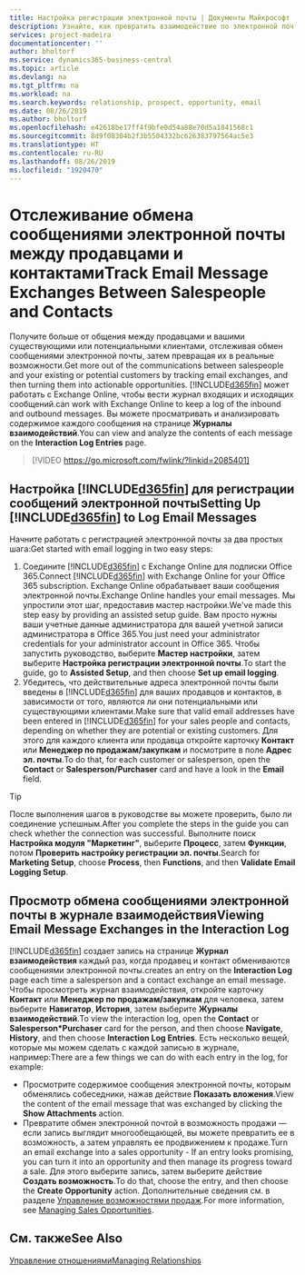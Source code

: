 ```yaml
---
title: Настройка регистрации электронной почты | Документы Майкрософт
description: Узнайте, как превратить взаимодействие по электронной почте между продавцами и клиентами в реальные возможности продаж.
services: project-madeira
documentationcenter: ''
author: bholtorf
ms.service: dynamics365-business-central
ms.topic: article
ms.devlang: na
ms.tgt_pltfrm: na
ms.workload: na
ms.search.keywords: relationship, prospect, opportunity, email
ms.date: 08/26/2019
ms.author: bholtorf
ms.openlocfilehash: e42618be17ff4f9bfe0d54a88e70d5a1841568c1
ms.sourcegitcommit: 8d9f08304b2f3b5504332bc626383797564ac5e3
ms.translationtype: HT
ms.contentlocale: ru-RU
ms.lasthandoff: 08/26/2019
ms.locfileid: "1920470"
---
```

# <a name="track-email-message-exchanges-between-salespeople-and-contacts"></a><span data-ttu-id="591b4-103">Отслеживание обмена сообщениями электронной почты между продавцами и контактами</span><span class="sxs-lookup"><span data-stu-id="591b4-103">Track Email Message Exchanges Between Salespeople and Contacts</span></span>
<span data-ttu-id="591b4-104">Получите больше от общения между продавцами и вашими существующими или потенциальными клиентами, отслеживая обмен сообщениями электронной почты, затем превращая их в реальные возможности.</span><span class="sxs-lookup"><span data-stu-id="591b4-104">Get more out of the communications between salespeople and your existing or potential customers by tracking email exchanges, and then turning them into actionable opportunities.</span></span> [!INCLUDE[d365fin](includes/d365fin_md.md)] <span data-ttu-id="591b4-105">может работать с Exchange Online, чтобы вести журнал входящих и исходящих сообщений.</span><span class="sxs-lookup"><span data-stu-id="591b4-105">can work with Exchange Online to keep a log of the inbound and outbound messages.</span></span> <span data-ttu-id="591b4-106">Вы можете просматривать и анализировать содержимое каждого сообщения на странице **Журналы взаимодействий**.</span><span class="sxs-lookup"><span data-stu-id="591b4-106">You can view and analyze the contents of each message on the **Interaction Log Entries** page.</span></span>

> [!VIDEO https://go.microsoft.com/fwlink/?linkid=2085401]

## <a name="setting-up-included365finincludesd365fin_mdmd-to-log-email-messages"></a><span data-ttu-id="591b4-107">Настройка [!INCLUDE[d365fin](includes/d365fin_md.md)] для регистрации сообщений электронной почты</span><span class="sxs-lookup"><span data-stu-id="591b4-107">Setting Up [!INCLUDE[d365fin](includes/d365fin_md.md)] to Log Email Messages</span></span>
<span data-ttu-id="591b4-108">Начните работать с регистрацией электронной почты за два простых шага:</span><span class="sxs-lookup"><span data-stu-id="591b4-108">Get started with email logging in two easy steps:</span></span>

1. <span data-ttu-id="591b4-109">Соедините [!INCLUDE[d365fin](includes/d365fin_md.md)] с Exchange Online для подписки Office 365.</span><span class="sxs-lookup"><span data-stu-id="591b4-109">Connect [!INCLUDE[d365fin](includes/d365fin_md.md)] with Exchange Online for your Office 365 subscription.</span></span> <span data-ttu-id="591b4-110">Exchange Online обрабатывает ваши сообщения электронной почты.</span><span class="sxs-lookup"><span data-stu-id="591b4-110">Exchange Online handles your email messages.</span></span> <span data-ttu-id="591b4-111">Мы упростили этот шаг, предоставив мастер настройки.</span><span class="sxs-lookup"><span data-stu-id="591b4-111">We've made this step easy by providing an assisted setup guide.</span></span> <span data-ttu-id="591b4-112">Вам просто нужны ваши учетные данные администратора для вашей учетной записи администратора в Office 365.</span><span class="sxs-lookup"><span data-stu-id="591b4-112">You just need your administrator credentials for your administrator account in Office 365.</span></span> <span data-ttu-id="591b4-113">Чтобы запустить руководство, выберите **Мастер настройки**, затем выберите **Настройка регистрации электронной почты**.</span><span class="sxs-lookup"><span data-stu-id="591b4-113">To start the guide, go to **Assisted Setup**, and then choose **Set up email logging**.</span></span> 
2. <span data-ttu-id="591b4-114">Убедитесь, что действительные адреса электронной почты были введены в [!INCLUDE[d365fin](includes/d365fin_md.md)] для ваших продавцов и контактов, в зависимости от того, являются ли они потенциальными или существующими клиентами.</span><span class="sxs-lookup"><span data-stu-id="591b4-114">Make sure that valid email addresses have been entered in [!INCLUDE[d365fin](includes/d365fin_md.md)] for your sales people and contacts, depending on whether they are potential or existing customers.</span></span> <span data-ttu-id="591b4-115">Для этого для каждого клиента или продавца откройте карточку **Контакт** или **Менеджер по продажам/закупкам** и посмотрите в поле **Адрес эл. почты**.</span><span class="sxs-lookup"><span data-stu-id="591b4-115">To do that, for each customer or salesperson, open the **Contact** or **Salesperson/Purchaser** card and have a look in the **Email** field.</span></span>

> [!Tip]
> <span data-ttu-id="591b4-116">После выполнения шагов в руководстве вы можете проверить, было ли соединение успешным.</span><span class="sxs-lookup"><span data-stu-id="591b4-116">After you complete the steps in the guide you can check whether the connection was successful.</span></span> <span data-ttu-id="591b4-117">Выполните поиск **Настройка модуля "Маркетинг"**, выберите **Процесс**, затем **Функции**, потом **Проверить настройку регистрации эл. почты**.</span><span class="sxs-lookup"><span data-stu-id="591b4-117">Search for **Marketing Setup**, choose **Process**, then **Functions**, and then **Validate Email Logging Setup**.</span></span>

## <a name="viewing-email-message-exchanges-in-the-interaction-log"></a><span data-ttu-id="591b4-118">Просмотр обмена сообщениями электронной почты в журнале взаимодействия</span><span class="sxs-lookup"><span data-stu-id="591b4-118">Viewing Email Message Exchanges in the Interaction Log</span></span>
[!INCLUDE[d365fin](includes/d365fin_md.md)] <span data-ttu-id="591b4-119">создает запись на странице **Журнал взаимодействия** каждый раз, когда продавец и контакт обмениваются сообщениями электронной почты.</span><span class="sxs-lookup"><span data-stu-id="591b4-119">creates an entry on the **Interaction Log** page each time a salesperson and a contact exchange an email message.</span></span> <span data-ttu-id="591b4-120">Чтобы просмотреть журнал взаимодействия, откройте карточку **Контакт** или **Менеджер по продажам/закупкам** для человека, затем выберите **Навигатор**, **История**, затем выберите **Журналы взаимодействий**.</span><span class="sxs-lookup"><span data-stu-id="591b4-120">To view the interaction log, open the **Contact** or **Salesperson\*Purchaser** card for the person, and then choose **Navigate**, **History**, and then choose **Interaction Log Entries**.</span></span> <span data-ttu-id="591b4-121">Есть несколько вещей, которые мы можем сделать с каждой записью в журнале, например:</span><span class="sxs-lookup"><span data-stu-id="591b4-121">There are a few things we can do with each entry in the log, for example:</span></span>

* <span data-ttu-id="591b4-122">Просмотрите содержимое сообщения электронной почты, которым обменялись собеседники, нажав действие **Показать вложения**.</span><span class="sxs-lookup"><span data-stu-id="591b4-122">View the content of the email message that was exchanged by clicking the **Show Attachments** action.</span></span>
* <span data-ttu-id="591b4-123">Превратите обмен электронной почтой в возможность продажи — если запись выглядит многообещающей, вы можете превратить ее в возможность, а затем управлять ее продвижением к продаже.</span><span class="sxs-lookup"><span data-stu-id="591b4-123">Turn an email exchange into a sales opportunity - If an entry looks promising, you can turn it into an opportunity and then manage its progress toward a sale.</span></span> <span data-ttu-id="591b4-124">Для этого выберите запись, затем выберите действие **Создать возможность**.</span><span class="sxs-lookup"><span data-stu-id="591b4-124">To do that, choose the entry, and then choose the **Create Opportunity** action.</span></span> <span data-ttu-id="591b4-125">Дополнительные сведения см. в разделе [Управление возможностями продаж](marketing-manage-sales-opportunities.md).</span><span class="sxs-lookup"><span data-stu-id="591b4-125">For more information, see [Managing Sales Opportunities](marketing-manage-sales-opportunities.md).</span></span>

## <a name="see-also"></a><span data-ttu-id="591b4-126">См. также</span><span class="sxs-lookup"><span data-stu-id="591b4-126">See Also</span></span>
[<span data-ttu-id="591b4-127">Управление отношениями</span><span class="sxs-lookup"><span data-stu-id="591b4-127">Managing Relationships</span></span>](marketing-relationship-management.md)

